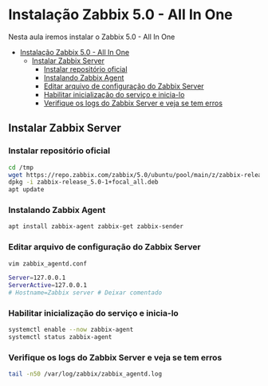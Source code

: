 # Instalação Zabbix 5.0 - All In One

Nesta aula iremos instalar o Zabbix 5.0 - All In One

- [Instalação Zabbix 5.0 - All In One](#instalação-zabbix-50---all-in-one)
  - [Instalar Zabbix Server](#instalar-zabbix-server)
    - [Instalar repositório oficial](#instalar-repositório-oficial)
    - [Instalando Zabbix Agent](#instalando-zabbix-agent)
    - [Editar arquivo de configuração do Zabbix Server](#editar-arquivo-de-configuração-do-zabbix-server)
    - [Habilitar inicialização do serviço e inicia-lo](#habilitar-inicialização-do-serviço-e-inicia-lo)
    - [Verifique os logs do Zabbix Server e veja se tem erros](#verifique-os-logs-do-zabbix-server-e-veja-se-tem-erros)

## Instalar Zabbix Server

### Instalar repositório oficial

```bash
cd /tmp
wget https://repo.zabbix.com/zabbix/5.0/ubuntu/pool/main/z/zabbix-release/zabbix-release_5.0-1+focal_all.deb
dpkg -i zabbix-release_5.0-1+focal_all.deb
apt update
```

### Instalando Zabbix Agent

```bash
apt install zabbix-agent zabbix-get zabbix-sender
```

### Editar arquivo de configuração do Zabbix Server

```bash
vim zabbix_agentd.conf
```

```bash
Server=127.0.0.1
ServerActive=127.0.0.1
# Hostname=Zabbix server # Deixar comentado
```

### Habilitar inicialização do serviço e inicia-lo

```bash
systemctl enable --now zabbix-agent
systemctl status zabbix-agent
```

### Verifique os logs do Zabbix Server e veja se tem erros

```bash
tail -n50 /var/log/zabbix/zabbix_agentd.log
```
